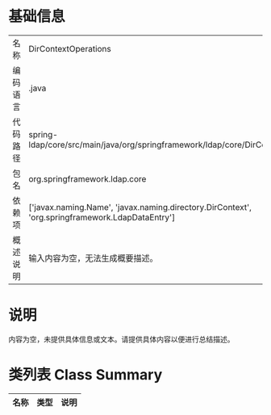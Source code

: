 # 基础信息

|      |      |
|------|------|
| 名称 | DirContextOperations |
| 编码语言 | .java |
| 代码路径 | spring-ldap/core/src/main/java/org/springframework/ldap/core/DirContextOperations.java |
| 包名 | org.springframework.ldap.core |
| 依赖项 | ['javax.naming.Name', 'javax.naming.directory.DirContext', 'org.springframework.LdapDataEntry'] |
| 概述说明 | 输入内容为空，无法生成概要描述。 |

# 说明

内容为空，未提供具体信息或文本。请提供具体内容以便进行总结描述。

# 类列表 Class Summary

| 名称   | 类型  | 说明 |
|-------|------|-------------|




